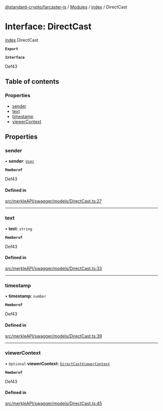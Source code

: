 [@standard-crypto/farcaster-js](../README.md) / [Modules](../modules.md) / [index](../modules/index.md) / DirectCast

# Interface: DirectCast

[index](../modules/index.md).DirectCast

**`Export`**

**`Interface`**

Def43

## Table of contents

### Properties

- [sender](index.DirectCast.md#sender)
- [text](index.DirectCast.md#text)
- [timestamp](index.DirectCast.md#timestamp)
- [viewerContext](index.DirectCast.md#viewercontext)

## Properties

### sender

• **sender**: [`User`](index.User.md)

**`Memberof`**

Def43

#### Defined in

[src/merkleAPI/swagger/models/DirectCast.ts:27](https://github.com/standard-crypto/farcaster-js/blob/main/src/merkleAPI/swagger/models/DirectCast.ts#L27)

___

### text

• **text**: `string`

**`Memberof`**

Def43

#### Defined in

[src/merkleAPI/swagger/models/DirectCast.ts:33](https://github.com/standard-crypto/farcaster-js/blob/main/src/merkleAPI/swagger/models/DirectCast.ts#L33)

___

### timestamp

• **timestamp**: `number`

**`Memberof`**

Def43

#### Defined in

[src/merkleAPI/swagger/models/DirectCast.ts:39](https://github.com/standard-crypto/farcaster-js/blob/main/src/merkleAPI/swagger/models/DirectCast.ts#L39)

___

### viewerContext

• `Optional` **viewerContext**: [`DirectCastViewerContext`](index.DirectCastViewerContext.md)

**`Memberof`**

Def43

#### Defined in

[src/merkleAPI/swagger/models/DirectCast.ts:45](https://github.com/standard-crypto/farcaster-js/blob/main/src/merkleAPI/swagger/models/DirectCast.ts#L45)
